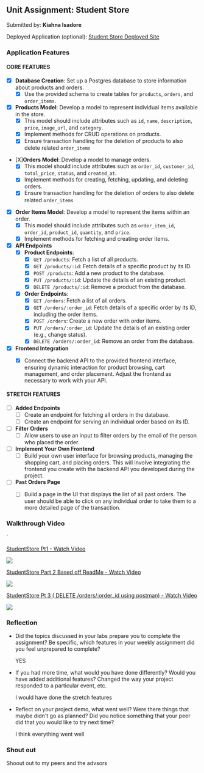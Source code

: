 ## Unit Assignment: Student Store

Submitted by: **Kiahna Isadore**

Deployed Application (optional): [Student Store Deployed Site](ADD_LINK_HERE)

### Application Features

#### CORE FEATURES


- [X] **Database Creation**: Set up a Postgres database to store information about products and orders.
  - [X] Use the provided schema to create tables for `products`, `orders`, and `order_items`.
- [X] **Products Model**: Develop a model to represent individual items available in the store. 
  - [X] This model should include attributes such as `id`, `name`, `description`, `price`, `image_url`, and `category`.
  - [X] Implement methods for CRUD operations on products.
  - [X] Ensure transaction handling for the deletion of products to also delete related `order_items`
- [X]**Orders Model**: Develop a model to manage orders. 
  - [X] This model should include attributes such as `order_id`, `customer_id`, `total_price`, `status`, and `created_at`.
  - [X] Implement methods for creating, fetching, updating, and deleting orders.
  - [X] Ensure transaction handling for the deletion of orders to also delete related `order_items`
- [X] **Order Items Model**: Develop a model to represent the items within an order. 
  - [X] This model should include attributes such as `order_item_id`, `order_id`, `product_id`, `quantity`, and `price`.
  - [X] Implement methods for fetching and creating order items.
- [X] **API Endpoints**
  - [X] **Product Endpoints**:
    - [X] `GET /products`: Fetch a list of all products.
    - [X] `GET /products/:id`: Fetch details of a specific product by its ID.
    - [X] `POST /products`: Add a new product to the database.
    - [X] `PUT /products/:id`: Update the details of an existing product.
    - [X] `DELETE /products/:id`: Remove a product from the database.
  - [X] **Order Endpoints**:
    - [X] `GET /orders`: Fetch a list of all orders.
    - [X] `GET /orders/:order_id`: Fetch details of a specific order by its ID, including the order items.
    - [X] `POST /orders`: Create a new order with order items.
    - [X] `PUT /orders/:order_id`: Update the details of an existing order (e.g., change status).
    - [X] `DELETE /orders/:order_id`: Remove an order from the database.
- [X] **Frontend Integration**
  - [X] Connect the backend API to the provided frontend interface, ensuring dynamic interaction for product browsing, cart management, and order placement. Adjust the frontend as necessary to work with your API.


#### STRETCH FEATURES

- [ ] **Added Endpoints**
  - [ ] Create an endpoint for fetching all orders in the database.
  - [ ] Create an endpoint for serving an individual order based on its ID.
- [ ] **Filter Orders**
  - [ ] Allow users to use an input to filter orders by the email of the person who placed the order.
- [ ] **Implement Your Own Frontend**
  - [ ] Build your own user interface for browsing products, managing the shopping cart, and placing orders. This will involve integrating the frontend you create with the backend API you developed during the project.
- [ ] **Past Orders Page**
  - [ ] Build a page in the UI that displays the list of all past orders. The user should be able to click on any individual order to take them to a more detailed page of the transaction.


### Walkthrough Video

`<div>
    <a href="https://www.loom.com/share/0fed4a857fff4949ac55a7d471e2d5ae">
      <p>StudentStore Pt1  - Watch Video</p>
    </a>
    <a href="https://www.loom.com/share/0fed4a857fff4949ac55a7d471e2d5ae">
      <img style="max-width:300px;" src="https://cdn.loom.com/sessions/thumbnails/0fed4a857fff4949ac55a7d471e2d5ae-with-play.gif">
    </a>
  </div>

 <div>
    <a href="https://www.loom.com/share/24803441ca98466f84b278713690bc5a">
      <p>StudentStore Part 2 Based off ReadMe - Watch Video</p>
    </a>
    <a href="https://www.loom.com/share/24803441ca98466f84b278713690bc5a">
      <img style="max-width:300px;" src="https://cdn.loom.com/sessions/thumbnails/24803441ca98466f84b278713690bc5a-1719537989341-with-play.gif">
    </a>
  </div>

  <div>
    <a href="https://www.loom.com/share/d8c9244b45454fbdb43bc43219652aef">
      <p>StudentStore Pt 3 ( DELETE /orders/:order_id using postman) - Watch Video</p>
    </a>
    <a href="https://www.loom.com/share/d8c9244b45454fbdb43bc43219652aef">
      <img style="max-width:300px;" src="https://cdn.loom.com/sessions/thumbnails/d8c9244b45454fbdb43bc43219652aef-with-play.gif">
    </a>
  </div>

  

### Reflection

* Did the topics discussed in your labs prepare you to complete the assignment? Be specific, which features in your weekly assignment did you feel unprepared to complete?

  YES 

* If you had more time, what would you have done differently? Would you have added additional features? Changed the way your project responded to a particular event, etc.
  
  I would have done the stretch features

* Reflect on your project demo, what went well? Were there things that maybe didn't go as planned? Did you notice something that your peer did that you would like to try next time?

  I think everything went well
  

### Shout out

Shoout out to my peers and the advsors





